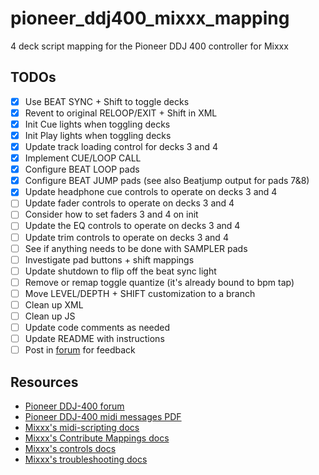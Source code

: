 # pioneer_ddj400_mixxx_mapping
4 deck script mapping for the Pioneer DDJ 400 controller for Mixxx

## TODOs

- [x] Use BEAT SYNC + Shift to toggle decks
- [x] Revent to original RELOOP/EXIT + Shift in XML
- [x] Init Cue lights when toggling decks
- [x] Init Play lights when toggling decks
- [x] Update track loading control for decks 3 and 4
- [x] Implement CUE/LOOP CALL
- [x] Configure BEAT LOOP pads
- [x] Configure BEAT JUMP pads (see also Beatjump output for pads 7&8)
- [x] Update headphone cue controls to operate on decks 3 and 4
- [ ] Update fader controls to operate on decks 3 and 4
- [ ] Consider how to set faders 3 and 4 on init
- [ ] Update the EQ controls to operate on decks 3 and 4
- [ ] Update trim controls to operate on decks 3 and 4
- [ ] See if anything needs to be done with SAMPLER pads
- [ ] Investigate pad buttons + shift mappings
- [ ] Update shutdown to flip off the beat sync light
- [ ] Remove or remap toggle quantize (it's already bound to bpm tap)
- [ ] Move LEVEL/DEPTH + SHIFT customization to a branch
- [ ] Clean up XML
- [ ] Clean up JS
- [ ] Update code comments as needed
- [ ] Update README with instructions
- [ ] Post in [forum](https://mixxx.discourse.group/t/pioneer-ddj-400/17476) for feedback

## Resources

- [Pioneer DDJ-400 forum](https://mixxx.discourse.group/t/pioneer-ddj-400/17476)
- [Pioneer DDJ-400 midi messages PDF](https://www.pioneerdj.com/-/media/pioneerdj/software-info/controller/ddj-400/ddj-400_midi_message_list_e1.pdf?la=en&hash=21267BEBE0C043449CBC2A039996279E3D14B8EB)
- [Mixxx's midi-scripting docs](https://github.com/mixxxdj/mixxx/wiki/Midi-Scripting)
- [Mixxx's Contribute Mappings docs](https://github.com/mixxxdj/mixxx/wiki/Contributing-Mappings)
- [Mixxx's controls docs](https://manual.mixxx.org/2.3/en/chapters/appendix/mixxx_controls.html)
- [Mixxx's troubleshooting docs](https://github.com/mixxxdj/mixxx/wiki/troubleshooting)

